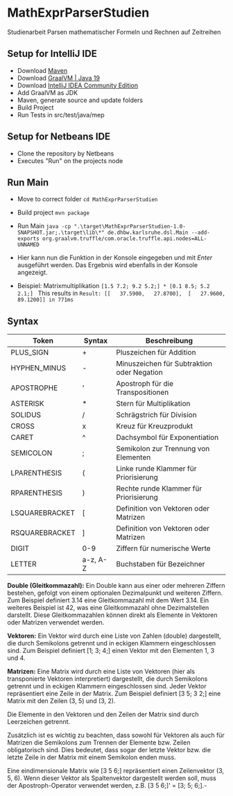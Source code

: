 # MathExprParserStudien
Studienarbeit Parsen mathematischer Formeln und Rechnen auf Zeitreihen

## Setup for IntelliJ IDE
 - Download [Maven](https://maven.apache.org/download.cgi)
 - Download [GraalVM | Java 19](https://github.com/graalvm/graalvm-ce-builds/releases/tag/vm-22.3.1) 
 - Download [IntelliJ IDEA Community Edition](https://www.jetbrains.com/idea/download/)
 - Add GraalVM as JDK
 - Maven, generate source and update folders
 - Build Project
 - Run Tests in src/test/java/mep

## Setup for Netbeans IDE
 - Clone the repository by Netbeans 
 - Executes "Run" on the projects node
 
## Run Main
- Move to correct folder ```cd MathExprParserStudien```
- Build project ```mvn package```
- Run Main ```java -cp ".\target\MathExprParserStudien-1.0-SNAPSHOT.jar;.\target\lib\*" de.dhbw.karlsruhe.dsl.Main --add-exports org.graalvm.truffle/com.oracle.truffle.api.nodes=ALL-UNNAMED```

- Hier kann nun die Funktion in der Konsole eingegeben und mit _Enter_ ausgeführt werden. Das Ergebnis wird ebenfalls in der Konsole angezeigt.
- Beispiel: Matrixmultiplikation ```[1.5 7.2; 9.2 5.2;] * [0.1 8.5; 5.2 2.1;] ```
            This results in ```Result: [[   37.5900,   27.8700], 
 [   27.9600,   89.1200]] in 771ms```

## Syntax

| Token            | Syntax     | Beschreibung                               |
|------------------|------------|--------------------------------------------|
| PLUS_SIGN        | +        | Pluszeichen für Addition                   |
| HYPHEN_MINUS     | -        | Minuszeichen für Subtraktion oder Negation  |
| APOSTROPHE       | '        | Apostroph für die Transpositionen          |
| ASTERISK         | *        | Stern für Multiplikation                   |
| SOLIDUS          | /        | Schrägstrich für Division                  |
| CROSS            | x        | Kreuz für Kreuzprodukt                     |
| CARET            | ^        | Dachsymbol für Exponentiation              |
| SEMICOLON        | ;        | Semikolon zur Trennung von Elementen        |
| LPARENTHESIS     | (        | Linke runde Klammer für Priorisierung       |
| RPARENTHESIS     | )        | Rechte runde Klammer für Priorisierung      |
| LSQUAREBRACKET   | [        | Definition von Vektoren oder Matrizen      |
| RSQUAREBRACKET   | ]        | Definition von Vektoren oder Matrizen      |
| DIGIT            | 0-9      | Ziffern für numerische Werte               |
| LETTER           | a-z, A-Z | Buchstaben für Bezeichner    |


__Double (Gleitkommazahl):__ Ein Double kann aus einer oder mehreren Ziffern bestehen, gefolgt von einem optionalen Dezimalpunkt und weiteren Ziffern. Zum Beispiel definiert 3.14 eine Gleitkommazahl mit dem Wert 3.14. Ein weiteres Beispiel ist 42, was eine Gleitkommazahl ohne Dezimalstellen darstellt. Diese Gleitkommazahlen können direkt als Elemente in Vektoren oder Matrizen verwendet werden.

__Vektoren:__ Ein Vektor wird durch eine Liste von Zahlen (double) dargestellt, die durch Semikolons getrennt und in eckigen Klammern eingeschlossen sind. Zum Beispiel definiert [1; 3; 4;] einen Vektor mit den Elementen 1, 3 und 4.

__Matrizen:__ Eine Matrix wird durch eine Liste von Vektoren (hier als transponierte Vektoren interpretiert) dargestellt, die durch Semikolons getrennt und in eckigen Klammern eingeschlossen sind. Jeder Vektor repräsentiert eine Zeile in der Matrix. Zum Beispiel definiert [3 5; 3 2;] eine Matrix mit den Zeilen (3, 5) und (3, 2).

Die Elemente in den Vektoren und den Zeilen der Matrix sind durch Leerzeichen getrennt.

Zusätzlich ist es wichtig zu beachten, dass sowohl für Vektoren als auch für Matrizen die Semikolons zum Trennen der Elemente bzw. Zeilen obligatorisch sind. Dies bedeutet, dass sogar der letzte Vektor bzw. die letzte Zeile in der Matrix mit einem Semikolon enden muss.

Eine eindimensionale Matrix wie [3 5 6;] repräsentiert einen Zeilenvektor (3, 5, 6). Wenn dieser Vektor als Spaltenvektor dargestellt werden soll, muss der Apostroph-Operator verwendet werden, z.B. [3 5 6;]' = [3; 5; 6;].-
